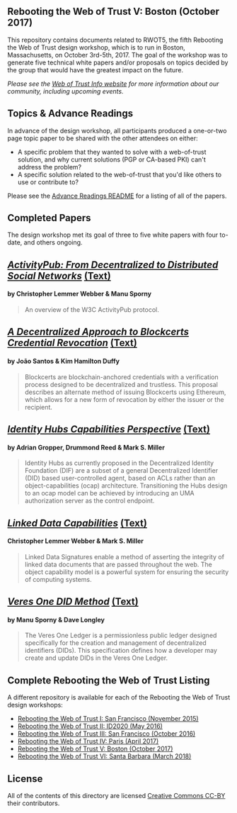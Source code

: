 ## Rebooting the Web of Trust V: Boston (October 2017)

This repository contains documents related to RWOT5, the fifth Rebooting the Web of Trust design workshop, which is to run in Boston, Massachusetts, on October 3rd-5th, 2017. The goal of the workshop was to generate five technical white papers and/or proposals on topics decided by the group that would have the greatest impact on the future.

_Please see the [Web of Trust Info website](http://www.weboftrust.info/) for more information about our community, including upcoming events._

##  Topics & Advance Readings

In advance of the design workshop, all participants produced a one-or-two page topic paper to be shared with the other attendees on either:

* A specific problem that they wanted to solve with a web-of-trust solution, and why current solutions (PGP or CA-based PKI) can't address the problem?
*  A specific solution related to the web-of-trust that you'd like others to use or contribute to?

Please see the [Advance Readings README](topics-and-advance-readings/README.md) for a listing of all of the papers.

## Completed Papers

The design workshop met its goal of three to five white papers with four to-date, and others ongoing.

## [*ActivityPub: From Decentralized to Distributed Social Networks*](final-documents/activitypub-decentralized-distributed.pdf) [(Text)](final-documents/activitypub-decentralized-distributed.md)
#### by Christopher Lemmer Webber & Manu Sporny

> An overview of the W3C ActivityPub protocol.

## [*A Decentralized Approach to Blockcerts Credential Revocation*](final-documents/blockcerts-revocation.pdf) [(Text)](final-documents/blockcerts-revocation.md)
#### by João Santos & Kim Hamilton Duffy

> Blockcerts are blockchain-anchored credentials with a verification process designed to be decentralized and trustless. This proposal describes an alternate method of issuing Blockcerts using Ethereum, which allows for a new form of revocation by either the issuer or the recipient.

## [*Identity Hubs Capabilities Perspective*](final-documents/identity-hubs-capabilities-perspective.pdf) [(Text)](final-documents/identity-hubs-capabilities-perspective.md)
#### by Adrian Gropper, Drummond Reed & Mark S. Miller

> Identity Hubs as currently proposed in the Decentralized Identity Foundation (DIF) are a subset of a general Decentralized Identifier (DID) based user-controlled agent, based on ACLs rather than an object-capabilities (ocap) architecture. Transitioning the Hubs design to an ocap model can be achieved by introducing an UMA authorization server as the control endpoint.

## [*Linked Data Capabilities*](final-documents/lds-ocap.pdf) [(Text)](final-documents/lds-ocap.md)
#### Christopher Lemmer Webber & Mark S. Miller

> Linked Data Signatures enable a method of asserting the integrity of linked data documents that are passed throughout the web. The object capability model is a powerful system for ensuring the security of computing systems. 

## [*Veres One DID Method*](final-documents/did-method-veres-one.pdf) [(Text)](final-documents/did-method-veres-one.md)
#### by Manu Sporny & Dave Longley

> The Veres One Ledger is a permissionless public ledger designed specifically for the creation and management of decentralized identifiers (DIDs). This specification defines how a developer may create and update DIDs in the Veres One Ledger.

## Complete Rebooting the Web of Trust Listing

A different repository is available for each of the Rebooting the Web of Trust design workshops:

* [Rebooting the Web of Trust I: San Francisco (November 2015)](https://github.com/WebOfTrustInfo/rebooting-the-web-of-trust)
* [Rebooting the Web of Trust II: ID2020 (May 2016)](https://github.com/WebOfTrustInfo/ID2020DesignWorkshop)
* [Rebooting the Web of Trust III: San Francisco (October 2016)](https://github.com/WebOfTrustInfo/rebooting-the-web-of-trust-fall2016)
* [Rebooting the Web of Trust IV: Paris (April 2017)](https://github.com/WebOfTrustInfo/rebooting-the-web-of-trust-spring2017)
* [Rebooting the Web of Trust V: Boston (October 2017)](https://github.com/WebOfTrustInfo/rebooting-the-web-of-trust-fall2017)
* [Rebooting the Web of Trust VI: Santa Barbara (March 2018)](https://github.com/WebOfTrustInfo/rebooting-the-web-of-trust-spring2018)

## License

All of the contents of this directory are licensed [Creative Commons CC-BY](https://github.com/WebOfTrustInfo/rebooting-the-web-of-trust/blob/master/final-documents/LICENSE-CC-BY-4.0.md) their contributors.
